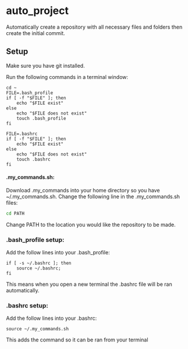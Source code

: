 # auto_project
Automatically create a repository with all necessary files and folders then create the initial commit.

## Setup
Make sure you have git installed.

Run the following commands in a terminal window:
```
cd ~
FILE=.bash_profile
if [ -f "$FILE" ]; then
    echo "$FILE exist"
else 
    echo "$FILE does not exist"
    touch .bash_profile
fi

FILE=.bashrc
if [ -f "$FILE" ]; then
    echo "$FILE exist"
else 
    echo "$FILE does not exist"
    touch .bashrc
fi
```

#### .my_commands.sh:
Download .my_commands into your home directory so you have ~/.my_commands.sh. Change the following line in the .my_commands.sh files:
```sh
cd PATH
```
Change PATH to the location you would like the repository to be made.

### .bash_profile setup:
Add the follow lines into your .bash_profile:
```
if [ -s ~/.bashrc ]; then
    source ~/.bashrc;
fi
```
This means when you open a new terminal the .bashrc file will be ran automatically.

### .bashrc setup:
Add the follow lines into your .bashrc:
```
source ~/.my_commands.sh
```
This adds the command so it can be ran from your terminal
